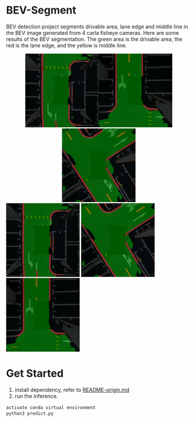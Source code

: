 # BEV-Segment
BEV detection project segments drivable area, lane edge and middle line in the BEV image generated from 4 carla fisheye cameras. Here are some results of the BEV segmentation. The green area is the drivable area, the red is the lane edge, and the yellow is middle line.

<center class="half">
     <img src="doc/ret1.PNG" width="200"/><img src="doc/ret3.PNG" width="200"/><img src="doc/ret2.PNG" width="200"/>
</center>

<div style="display:inline-block">
  <img src="doc/ret1.PNG" alt="image1", width="200">
  <img src="doc/ret2.PNG" alt="image2", width="200">
  <img src="doc/ret3.PNG" alt="image3", width="200">
</div>

# Get Started
1. install dependency, refer to [README-origin.md](README-origin.md)
2. run the inference.
```shell
activate conda virtual environment
python3 predict.py
```


